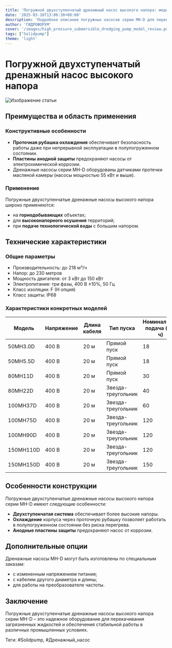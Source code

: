 ```yaml
---
title: 'Погружной двухступенчатый дренажный насос высокого напора: модели и характеристики'
date: '2025-03-18T13:06:38+08:00'
description: 'Подробное описание погружных насосов серии MH-D для перекачивания загрязненных жидкостей на большие расстояния.'
author: 'ГИДРОФОРУМ'
cover: '/images/high_pressure_submersible_dredging_pump_model_review.png'
tags: ["Solidpump"]
theme: 'light'
---
```


# Погружной двухступенчатый дренажный насос высокого напора

![Изображение статьи](/images/high_pressure_submersible_dredging_pump_model_review.png)

## Преимущества и область применения

### Конструктивные особенности
- **Проточная рубашка охлаждения** обеспечивает безопасность работы даже при непрерывной эксплуатации в полупогруженном состоянии.
- **Пластины анодной защиты** предохраняют насосы от электрохимической коррозии.
- Дренажные насосы серии MH-D оборудованы датчиками протечки масляной камеры (насосы мощностью 55 кВт и выше).

### Применение
Погружные двухступенчатые дренажные насосы высокого напора широко применяются:
- на **горнодобывающих** объектах;
- для **высоконапорного осушения** территорий;
- при **подаче технологической воды** с большим напором.

## Технические характеристики

### Общие параметры
- Производительность: до 218 м³/ч
- Напор: до 230 метров
- Мощность двигателя: от 3 кВт до 150 кВт
- Электропитание: три фазы, 400 В ±10%, 50 Гц
- Класс изоляции: F (H опция)
- Класс защиты: IP68

### Характеристики конкретных моделей
| Модель | Напряжение | Длина кабеля | Тип пуска | Номинальная подача (м³/ч) | Номинальный напор (м) | Свободный проход (мм) |
|--------|------------|--------------|-----------|--------------------------|----------------------|--------------------|
| 50MH3.0D | 400 В     | 20 м         | Прямой пуск   | 18                       | 26                   | 6                  |
| 50MH5.5D | 400 В     | 20 м         | Прямой пуск   | 18                       | 48                   | 6                  |
| 80MH11D  | 400 В     | 20 м         | Прямой пуск   | 30                       | 60                   | 8.5                |
| 80MH22D  | 400 В     | 20 м         | Звезда-треугольник | 40                      | 80                   | 8.5                |
| 100MH37D | 400 В     | 20 м         | Звезда-треугольник | 60                      | 105                  | 6                  |
| 100MH75D | 400 В     | 20 м         | Звезда-треугольник | 120                     | 125                  | 15                 |
| 100MH90D | 400 В     | 20 м         | Звезда-треугольник | 120                     | 140                  | 15                 |
| 150MH110D | 400 В    | 20 м         | Звезда-треугольник | 120                     | 168                  | 8                  |
| 150MH150D | 400 В   | 20 м         | Звезда-треугольник | 150                     | 190                  | 12                 |

## Особенности конструкции
Погружные двухступенчатые дренажные насосы высокого напора серии MH-D имеют следующие особенности:
- **Двухступенчатая система** обеспечивает более высокие напоры.
- **Охлаждение** корпуса через проточную рубашку позволяет работать в полупогруженном состоянии без риска перегрева.
- **Анодные пластины защиты** предохраняют насос от коррозии.

## Дополнительные опции
Дренажные насосы MH-D могут быть изготовлены по специальным заказам:
- с измененным напряжением питания;
- с кабелем другого диаметра и длины;
- для работы на преобразователе частоты.

## Заключение
Погружные двухступенчатые дренажные насосы высокого напора серии MH-D – это надежное оборудование для перекачивания загрязненных жидкостей и обеспечения стабильной работы в различных промышленных условиях.

Теги: #Solidpump, #Дренажный_насос